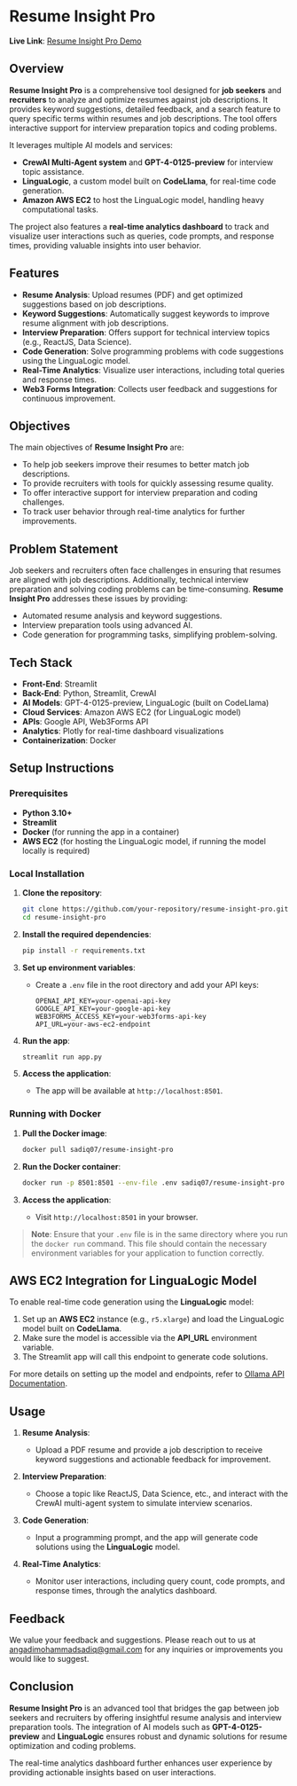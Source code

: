 
# Resume Insight Pro

**Live Link**: [Resume Insight Pro Demo](https://resume-insight-pro.streamlit.app/)

## Overview

**Resume Insight Pro** is a comprehensive tool designed for **job seekers** and **recruiters** to analyze and optimize resumes against job descriptions. It provides keyword suggestions, detailed feedback, and a search feature to query specific terms within resumes and job descriptions. The tool offers interactive support for interview preparation topics and coding problems.

It leverages multiple AI models and services:
- **CrewAI Multi-Agent system** and **GPT-4-0125-preview** for interview topic assistance.
- **LinguaLogic**, a custom model built on **CodeLlama**, for real-time code generation.
- **Amazon AWS EC2** to host the LinguaLogic model, handling heavy computational tasks.

The project also features a **real-time analytics dashboard** to track and visualize user interactions such as queries, code prompts, and response times, providing valuable insights into user behavior.

## Features

- **Resume Analysis**: Upload resumes (PDF) and get optimized suggestions based on job descriptions.
- **Keyword Suggestions**: Automatically suggest keywords to improve resume alignment with job descriptions.
- **Interview Preparation**: Offers support for technical interview topics (e.g., ReactJS, Data Science).
- **Code Generation**: Solve programming problems with code suggestions using the LinguaLogic model.
- **Real-Time Analytics**: Visualize user interactions, including total queries and response times.
- **Web3 Forms Integration**: Collects user feedback and suggestions for continuous improvement.

## Objectives

The main objectives of **Resume Insight Pro** are:
- To help job seekers improve their resumes to better match job descriptions.
- To provide recruiters with tools for quickly assessing resume quality.
- To offer interactive support for interview preparation and coding challenges.
- To track user behavior through real-time analytics for further improvements.

## Problem Statement

Job seekers and recruiters often face challenges in ensuring that resumes are aligned with job descriptions. Additionally, technical interview preparation and solving coding problems can be time-consuming. **Resume Insight Pro** addresses these issues by providing:
- Automated resume analysis and keyword suggestions.
- Interview preparation tools using advanced AI.
- Code generation for programming tasks, simplifying problem-solving.

## Tech Stack

- **Front-End**: Streamlit
- **Back-End**: Python, Streamlit, CrewAI
- **AI Models**: GPT-4-0125-preview, LinguaLogic (built on CodeLlama)
- **Cloud Services**: Amazon AWS EC2 (for LinguaLogic model)
- **APIs**: Google API, Web3Forms API
- **Analytics**: Plotly for real-time dashboard visualizations
- **Containerization**: Docker

## Setup Instructions

### Prerequisites

- **Python 3.10+**
- **Streamlit**
- **Docker** (for running the app in a container)
- **AWS EC2** (for hosting the LinguaLogic model, if running the model locally is required)

### Local Installation

1. **Clone the repository**:
   ```bash
   git clone https://github.com/your-repository/resume-insight-pro.git
   cd resume-insight-pro
   ```

2. **Install the required dependencies**:
   ```bash
   pip install -r requirements.txt
   ```

3. **Set up environment variables**:
   - Create a `.env` file in the root directory and add your API keys:
     ```
     OPENAI_API_KEY=your-openai-api-key
     GOOGLE_API_KEY=your-google-api-key
     WEB3FORMS_ACCESS_KEY=your-web3forms-api-key
     API_URL=your-aws-ec2-endpoint
     ```

4. **Run the app**:
   ```bash
   streamlit run app.py
   ```

5. **Access the application**:
   - The app will be available at `http://localhost:8501`.

### Running with Docker

1. **Pull the Docker image**:
   ```bash
   docker pull sadiq07/resume-insight-pro
   ```

2. **Run the Docker container**:
   ```bash
   docker run -p 8501:8501 --env-file .env sadiq07/resume-insight-pro
   ```

3. **Access the application**:
   - Visit `http://localhost:8501` in your browser.

> **Note**: Ensure that your `.env` file is in the same directory where you run the `docker run` command. This file should contain the necessary environment variables for your application to function correctly.

## AWS EC2 Integration for LinguaLogic Model

To enable real-time code generation using the **LinguaLogic** model:
1. Set up an **AWS EC2** instance (e.g., `r5.xlarge`) and load the LinguaLogic model built on **CodeLlama**.
2. Make sure the model is accessible via the **API_URL** environment variable.
3. The Streamlit app will call this endpoint to generate code solutions.

For more details on setting up the model and endpoints, refer to [Ollama API Documentation](https://github.com/ollama/ollama/blob/main/docs/api.md).

## Usage

1. **Resume Analysis**:
   - Upload a PDF resume and provide a job description to receive keyword suggestions and actionable feedback for improvement.

2. **Interview Preparation**:
   - Choose a topic like ReactJS, Data Science, etc., and interact with the CrewAI multi-agent system to simulate interview scenarios.

3. **Code Generation**:
   - Input a programming prompt, and the app will generate code solutions using the **LinguaLogic** model.

4. **Real-Time Analytics**:
   - Monitor user interactions, including query count, code prompts, and response times, through the analytics dashboard.

## Feedback

We value your feedback and suggestions. Please reach out to us at [angadimohammadsadiq@gmail.com](mailto:angadimohammadsadiq@gmail.com) for any inquiries or improvements you would like to suggest.

## Conclusion

**Resume Insight Pro** is an advanced tool that bridges the gap between job seekers and recruiters by offering insightful resume analysis and interview preparation tools. The integration of AI models such as **GPT-4-0125-preview** and **LinguaLogic** ensures robust and dynamic solutions for resume optimization and coding problems.

The real-time analytics dashboard further enhances user experience by providing actionable insights based on user interactions.
